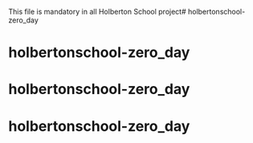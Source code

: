 This file is mandatory in all Holberton School project# holbertonschool-zero_day
# holbertonschool-zero_day
# holbertonschool-zero_day
# holbertonschool-zero_day
